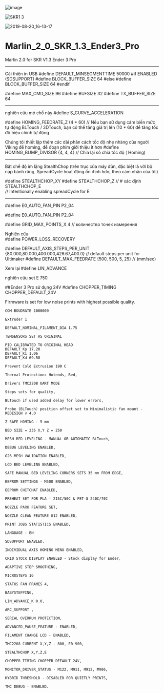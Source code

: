 ![image](https://user-images.githubusercontent.com/38026441/64304063-32cf7e00-cfb5-11e9-85cd-827efb729e26.png)

![SKR1 3](https://user-images.githubusercontent.com/38026441/64603378-847b6c80-d3ea-11e9-9a2b-126b74639f10.jpg)

![2019-08-20_16-13-17](https://user-images.githubusercontent.com/38026441/65943606-0a269100-e45a-11e9-938f-d2062ed524a4.png)

# Marlin_2_0_SKR_1.3_Ender3_Pro
Marlin 2.0 for SKR V1.3 Ender 3 Pro

-------------------------------
Cải thiện in USB
#define DEFAULT_MINSEGMENTTIME 50000
#if ENABLED (SDSUPPORT)
  #define BLOCK_BUFFER_SIZE 64 
#else
  #define BLOCK_BUFFER_SIZE 64 
#endif

#define MAX_CMD_SIZE 96
#define BUFSIZE 32
#define TX_BUFFER_SIZE 64

--------------------------------

nghiên cứu mở chổ này
#define S_CURVE_ACCELERATION

#define HOMING_FEEDRATE_Z (4 * 60) // Nếu bạn sử dụng cảm biến mức tự động BLTouch / 3DTouch, bạn có thể tăng giá trị lên (10 * 60) để tăng tốc độ hiệu chỉnh tự động

Chúng tôi thiết lập thêm các dải phân cách tốc độ nhẹ nhàng của người Viking để homing, để đoạn phim giới thiệu ít hơn
#define HOMING_BUMP_DIVISOR {4, 4, 4} // Chia lại số chia tốc độ ( Homing)

--------------
Bật chế độ im lặng StealthChop (trên trục của máy đùn, đặc biệt là với bộ nạp bánh răng, SpreadCycle hoạt động ổn định hơn, theo cảm nhận của tôi)

#define STEALTHCHOP_XY
#define STEALTHCHOP_Z
// # xác định STEALTHCHOP_E  
// Intentionally enabling spreadCycle for E
  
--------------------------
#define E0_AUTO_FAN_PIN P2_04

#define E0_AUTO_FAN_PIN P2_04

#define GRID_MAX_POINTS_X 4 // количество точек измерения
  
Nghiên cứu  
#define POWER_LOSS_RECOVERY
  
#define DEFAULT_AXIS_STEPS_PER_UNIT   {80.000,80.000,400.000,426.67,400.0}  // default steps per unit for Ultimaker
#define DEFAULT_MAX_FEEDRATE          {500, 500, 5, 25}    // (mm/sec)
  
  
  Xem lại 
  #define LIN_ADVANCE
  
  nghiên cứu set E 750
  


##Ender 3 Pro sử dụng 24V
#define CHOPPER_TIMING CHOPPER_DEFAULT_24V


Firmware is set for low noise prints with highest possible quality.

     
    COM BOUDRATE 1000000
     
    Extruder 1
     
    DEFAULT_NOMINAL_FILAMENT_DIA 1.75
     
    TEMSENSORS SET AS ORIGINAL
     
    PID CALIBRATED TO ORIGINAL HEAD
    DEFAULT_Kp 17.20
    DEFAULT_Ki 1.06
    DEFAULT_Kd 69.58
     
    Prevent Cold Extrusion 190 C
     
    Thermal Protection: Hotends, Bed,
     
    Drivers TMC2208 UART MODE
     
    Steps sets for quality,
     
    BLTouch if used added delay for lower errors,
     
    Probe (BLTouch) position offset set to Minimalistic fan mount - REDESIGN v 4.0
     
    Z SAFE HOMING - 5 mm
     
    BED SIZE = 235 X,Y Z = 250
     
    MESH BED LEVELING - MANUAL OR AUTOMATIC BLTouch,
     
    DEBUG LEVELING ENABLED,
     
    G26 MESH VALIDATION ENABLED,
     
    LCD BED LEVELING ENABLED,
     
    SAFE MANUAL BED LEVELING CORNERS SETS 35 mm FROM EDGE,
     
    EEPROM SETTINGS - M500 ENABLED,
     
    EEPROM CHITCHAT ENABLED,
     
    PREHEAT SET FOR PLA - 215C/50C & PET-G 240C/70C
     
    NOZZLE PARK FEATURE SET,
     
    NOZZLE CLEAN FEATURE G12 ENABLED,
     
    PRINT JOBS STATISTICS ENABLED,
     
    LANGUAGE - EN
     
    SDSUPPORT ENABLED,
     
    INDIVIDUAL AXIS HOMING MENU ENABLED,
     
    CR10 STOCK DISPLAY ENABLED - Stock display for Ender,
     
    ADAPTIVE STEP SMOOTHING,
     
    MICROSTEPS 16
     
    STATUS FAN FRAMES 4,
     
    BABYSTEPPING,
     
    LIN_ADVANCE_K 0.0,
     
    ARC_SUPPORT ,
     
    SERIAL OVERRUN PROTECTION,
     
    ADVANCED_PAUSE_FEATURE - ENABLED,
     
    FILAMENT CHANGE LCD - ENABLED,
     
    TMC2208 CURRENT X,Y,Z - 800, E0 900,
     
    STEALTHCHOP X,Y,Z,E
     
    CHOPPER_TIMING CHOPPER_DEFAULT_24V,
     
    MONITOR_DRIVER_STATUS - M122, M911, M912, M906,
     
    HYBRID_THRESHOLD - DISABLED FOR QUIETLY PRINTS,
     
    TMC DEBUG - ENABLED.
    
    
  
